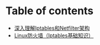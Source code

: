 # Table of contents

* [深入理解Iptables和Netfilter架构](README.md)
* [Linux防火墙（Iptables基础知识）](linux-fang-huo-qiang-iptables-ji-chu-zhi-shi.md)

